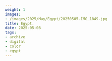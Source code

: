 ```yaml
---
weight: 1
images:
- /images/2025/May/Egypt/20250505-IMG_1849.jpg
title: Egypt.
date: 2025-05-08
tags:
- archive
- digital
- color
- egypt
---
```


